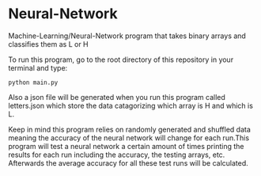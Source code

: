 # Neural-Network
Machine-Learning/Neural-Network program that takes binary arrays and classifies them as L or H

To run this program, go to the root directory of this repository in your terminal and type:
	
	python main.py

Also a json file will be generated when you run this program called letters.json which store
the data catagorizing which array is H and which is L.

Keep in mind this program relies on randomly generated and shuffled data meaning the accuracy of the
neural network will change for each run.This program will test a neural network a certain amount of times printing
the results for each run including the accuracy, the testing arrays, etc. Afterwards the average accuracy for all these test runs will be calculated.

